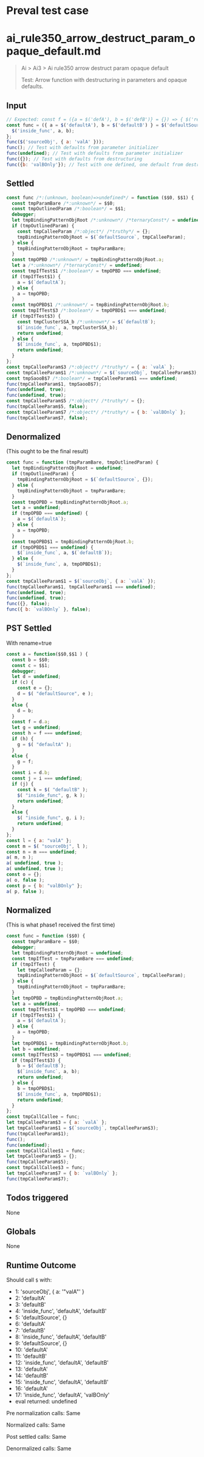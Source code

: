 # Preval test case

# ai_rule350_arrow_destruct_param_opaque_default.md

> Ai > Ai3 > Ai rule350 arrow destruct param opaque default
>
> Test: Arrow function with destructuring in parameters and opaque defaults.

## Input

`````js filename=intro
// Expected: const f = ({a = $('defA'), b = $('defB')} = {}) => { $('res', a, b); }; f($('src'));
const func = ({ a = $('defaultA'), b = $('defaultB') } = $('defaultSource', {})) => {
  $('inside_func', a, b);
};
func($('sourceObj', { a: 'valA' }));
func(); // Test with defaults from parameter initializer
func(undefined); // Test with defaults from parameter initializer
func({}); // Test with defaults from destructuring
func({b: 'valBOnly'}); // Test with one defined, one default from destructuring
`````


## Settled


`````js filename=intro
const func /*:(unknown, boolean)=>undefined*/ = function ($$0, $$1) {
  const tmpParamBare /*:unknown*/ = $$0;
  const tmpOutlinedParam /*:boolean*/ = $$1;
  debugger;
  let tmpBindingPatternObjRoot /*:unknown*/ /*ternaryConst*/ = undefined;
  if (tmpOutlinedParam) {
    const tmpCalleeParam /*:object*/ /*truthy*/ = {};
    tmpBindingPatternObjRoot = $(`defaultSource`, tmpCalleeParam);
  } else {
    tmpBindingPatternObjRoot = tmpParamBare;
  }
  const tmpOPBD /*:unknown*/ = tmpBindingPatternObjRoot.a;
  let a /*:unknown*/ /*ternaryConst*/ = undefined;
  const tmpIfTest$1 /*:boolean*/ = tmpOPBD === undefined;
  if (tmpIfTest$1) {
    a = $(`defaultA`);
  } else {
    a = tmpOPBD;
  }
  const tmpOPBD$1 /*:unknown*/ = tmpBindingPatternObjRoot.b;
  const tmpIfTest$3 /*:boolean*/ = tmpOPBD$1 === undefined;
  if (tmpIfTest$3) {
    const tmpClusterSSA_b /*:unknown*/ = $(`defaultB`);
    $(`inside_func`, a, tmpClusterSSA_b);
    return undefined;
  } else {
    $(`inside_func`, a, tmpOPBD$1);
    return undefined;
  }
};
const tmpCalleeParam$3 /*:object*/ /*truthy*/ = { a: `valA` };
const tmpCalleeParam$1 /*:unknown*/ = $(`sourceObj`, tmpCalleeParam$3);
const tmpSaooB$7 /*:boolean*/ = tmpCalleeParam$1 === undefined;
func(tmpCalleeParam$1, tmpSaooB$7);
func(undefined, true);
func(undefined, true);
const tmpCalleeParam$5 /*:object*/ /*truthy*/ = {};
func(tmpCalleeParam$5, false);
const tmpCalleeParam$7 /*:object*/ /*truthy*/ = { b: `valBOnly` };
func(tmpCalleeParam$7, false);
`````


## Denormalized
(This ought to be the final result)

`````js filename=intro
const func = function (tmpParamBare, tmpOutlinedParam) {
  let tmpBindingPatternObjRoot = undefined;
  if (tmpOutlinedParam) {
    tmpBindingPatternObjRoot = $(`defaultSource`, {});
  } else {
    tmpBindingPatternObjRoot = tmpParamBare;
  }
  const tmpOPBD = tmpBindingPatternObjRoot.a;
  let a = undefined;
  if (tmpOPBD === undefined) {
    a = $(`defaultA`);
  } else {
    a = tmpOPBD;
  }
  const tmpOPBD$1 = tmpBindingPatternObjRoot.b;
  if (tmpOPBD$1 === undefined) {
    $(`inside_func`, a, $(`defaultB`));
  } else {
    $(`inside_func`, a, tmpOPBD$1);
  }
};
const tmpCalleeParam$1 = $(`sourceObj`, { a: `valA` });
func(tmpCalleeParam$1, tmpCalleeParam$1 === undefined);
func(undefined, true);
func(undefined, true);
func({}, false);
func({ b: `valBOnly` }, false);
`````


## PST Settled
With rename=true

`````js filename=intro
const a = function($$0,$$1 ) {
  const b = $$0;
  const c = $$1;
  debugger;
  let d = undefined;
  if (c) {
    const e = {};
    d = $( "defaultSource", e );
  }
  else {
    d = b;
  }
  const f = d.a;
  let g = undefined;
  const h = f === undefined;
  if (h) {
    g = $( "defaultA" );
  }
  else {
    g = f;
  }
  const i = d.b;
  const j = i === undefined;
  if (j) {
    const k = $( "defaultB" );
    $( "inside_func", g, k );
    return undefined;
  }
  else {
    $( "inside_func", g, i );
    return undefined;
  }
};
const l = { a: "valA" };
const m = $( "sourceObj", l );
const n = m === undefined;
a( m, n );
a( undefined, true );
a( undefined, true );
const o = {};
a( o, false );
const p = { b: "valBOnly" };
a( p, false );
`````


## Normalized
(This is what phase1 received the first time)

`````js filename=intro
const func = function ($$0) {
  const tmpParamBare = $$0;
  debugger;
  let tmpBindingPatternObjRoot = undefined;
  const tmpIfTest = tmpParamBare === undefined;
  if (tmpIfTest) {
    let tmpCalleeParam = {};
    tmpBindingPatternObjRoot = $(`defaultSource`, tmpCalleeParam);
  } else {
    tmpBindingPatternObjRoot = tmpParamBare;
  }
  let tmpOPBD = tmpBindingPatternObjRoot.a;
  let a = undefined;
  const tmpIfTest$1 = tmpOPBD === undefined;
  if (tmpIfTest$1) {
    a = $(`defaultA`);
  } else {
    a = tmpOPBD;
  }
  let tmpOPBD$1 = tmpBindingPatternObjRoot.b;
  let b = undefined;
  const tmpIfTest$3 = tmpOPBD$1 === undefined;
  if (tmpIfTest$3) {
    b = $(`defaultB`);
    $(`inside_func`, a, b);
    return undefined;
  } else {
    b = tmpOPBD$1;
    $(`inside_func`, a, tmpOPBD$1);
    return undefined;
  }
};
const tmpCallCallee = func;
let tmpCalleeParam$3 = { a: `valA` };
let tmpCalleeParam$1 = $(`sourceObj`, tmpCalleeParam$3);
func(tmpCalleeParam$1);
func();
func(undefined);
const tmpCallCallee$1 = func;
let tmpCalleeParam$5 = {};
func(tmpCalleeParam$5);
const tmpCallCallee$3 = func;
let tmpCalleeParam$7 = { b: `valBOnly` };
func(tmpCalleeParam$7);
`````


## Todos triggered


None


## Globals


None


## Runtime Outcome


Should call `$` with:
 - 1: 'sourceObj', { a: '"valA"' }
 - 2: 'defaultA'
 - 3: 'defaultB'
 - 4: 'inside_func', 'defaultA', 'defaultB'
 - 5: 'defaultSource', {}
 - 6: 'defaultA'
 - 7: 'defaultB'
 - 8: 'inside_func', 'defaultA', 'defaultB'
 - 9: 'defaultSource', {}
 - 10: 'defaultA'
 - 11: 'defaultB'
 - 12: 'inside_func', 'defaultA', 'defaultB'
 - 13: 'defaultA'
 - 14: 'defaultB'
 - 15: 'inside_func', 'defaultA', 'defaultB'
 - 16: 'defaultA'
 - 17: 'inside_func', 'defaultA', 'valBOnly'
 - eval returned: undefined

Pre normalization calls: Same

Normalized calls: Same

Post settled calls: Same

Denormalized calls: Same
